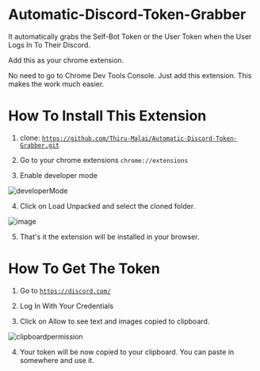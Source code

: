 # Automatic-Discord-Token-Grabber
 It automatically grabs the Self-Bot Token or the User Token when the User Logs In To Their Discord.
 
 Add this as your chrome extension.

 No need to go to Chrome Dev Tools Console. Just add this extension. This makes the work much easier.

# How To Install This Extension

 1. clone: <code>https://github.com/Thiru-Malai/Automatic-Discord-Token-Grabber.git</code>

 2. Go to your chrome extensions <code>chrome://extensions</code>

 3. Enable developer mode
 
![developerMode](https://user-images.githubusercontent.com/73980589/218063142-0fb9eb25-0dac-457d-b499-24b962196ce6.PNG)

 4. Click on Load Unpacked and select the cloned folder.

![image](https://user-images.githubusercontent.com/73980589/218063454-1dc41706-795c-4c3c-8f3b-3d2858214067.png)

 5. That's it the extension will be installed in your browser.

# How To Get The Token

 1. Go to <code>https://discord.com/</code>

 2. Log In With Your Credentials

 3. Click on Allow to see text and images copied to clipboard.

![clipboardpermission](https://user-images.githubusercontent.com/73980589/218063488-dec05869-5279-4a61-9760-b43ce06e40ea.PNG)

 4. Your token will be now copied to your clipboard. You can paste in somewhere and use it.
